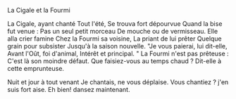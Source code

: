 La Cigale et la Fourmi

La Cigale, ayant chanté Tout l'été,
Se trouva fort dépourvue
Quand la bise fut venue :
Pas un seul petit morceau
De mouche ou de vermisseau.
Elle alla crier famine
Chez la Fourmi sa voisine,
La priant de lui prêter
Quelque grain pour subsister
Jusqu'à la saison nouvelle.
"Je vous paierai, lui dit-elle,
Avant l'Oût, foi d'animal,
Intérêt et principal. "
La Fourmi n'est pas prêteuse :
C'est là son moindre défaut.
Que faisiez-vous au temps chaud ?
Dit-elle à cette emprunteuse.

Nuit et jour à tout venant
Je chantais, ne vous déplaise.
Vous chantiez ? j'en suis fort aise.
Eh bien! dansez maintenant.
